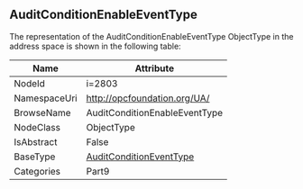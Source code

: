 <!-- objecttype -->
## AuditConditionEnableEventType
  
<!-- end of text -->
The representation of the AuditConditionEnableEventType ObjectType in the address space is shown in the following table:  

|Name|Attribute|
|---|---|
|NodeId|i=2803|
|NamespaceUri|http://opcfoundation.org/UA/|
|BrowseName|AuditConditionEnableEventType|
|NodeClass|ObjectType|
|IsAbstract|False|
|BaseType|[AuditConditionEventType](../../../Part9/ObjectTypes/AuditConditionEventType/readme.md)|
|Categories|Part9|

